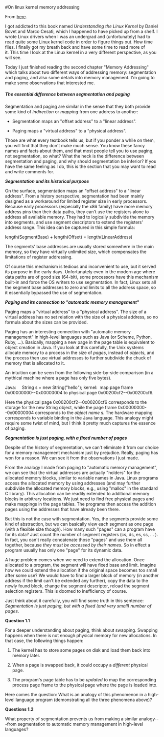 #On linux kernel memory addressing

From [here](https://yinwang1.substack.com/p/linux-mem).

<span>I got addicted to this book named</span> _Understanding the Linux Kernel_ <span>by Daniel Bovet and Marco Cesati, which I happened to have picked up from a shelf. I wrote Linux drivers when I was an undergrad and (unfortunately) had to read quite some Linux kernel code in order to figure things out. How time flies. I finally got my breath back and have some time to read more of it. This time I look at the Linux kernel in a very different perspective, as you will see.</span>

Today I just finished reading the second chapter "Memory Addressing" which talks about two different ways of addressing memory: segmentation and paging, and also some details into memory management. I'm going to make some observations that interested me.

##### The essential difference between segmentation and paging

<span>Segmentation and paging are similar in the sense that they both provide some kind of</span> _indirection_ <span>or</span> _mapping_ <span>from one address to another:</span>

*   Segmentation maps an "offset address" to a "linear address".

*   Paging maps a "virtual address" to a "physical address".

Those are what every textbook tells us, but if you ponder a while on them, you will find that they don't make much sense. You know these fancy names and facts about them, and that most people tell you to use paging, not segmentation, so what? What the heck is the difference between segmentation and paging, and why should segmentation be inferior? If you have the same feeling as I do, this is the section that you may want to read and write comments for.

_**Segmentation and its historical purpose**_

On the surface, segmentation maps an "offset address" to a "linear address". From a history perspective, segmentation had been mainly designed as a workaround for limited register size in early processors. Because early processors (especially the x86 family) have more memory address pins than their data paths, they can't use the registers alone to address all available memory. They had to logically subdivide the memory into segments, and use segment descriptors to extend the registers' address range. This idea can be captured in this simple formula:

length(SegmentBase) + length(Offset) = length(LinearAddress)

The segments' base addresses are usually stored somewhere in the main memory, so they have virtually unlimited size, which compensates the limitations of register addressing.

Of course this mechanism is tedious and inconvenient to use, but it served its purpose in the early days. Unfortunately even in the modern age where data paths are of good size (64-bit), some processors have this mechanism built-in and force the OS writers to use segmentation. In fact, Linux sets all the segment base addresses to zero and limits to all the address space, so it essentially bypassed the use of segmentation.

_**Paging and its connection to "automatic memory management"**_

Paging maps a "virtual address" to a "physical address". The size of a virtual address has no set relation with the size of a physical address, so no formula about the sizes can be provided.

<span>Paging has an interesting connection with "automatic memory management" in high-level languages such as Java (or Scheme, Python, Ruby, ...). Basically, mapping a new page in the page table is equivalent to object creation in Java. If you look at this carefully, the Unix systems allocate memory to a process in the size of</span> _pages_<span>, instead of</span> _objects_<span>, and the process then use virtual addresses to further subdivide the chuck of memory that is allocated to it.</span>

An intuition can be seen from the following side-by-side comparison (in a mythical machine where a page has only five bytes).

Java:     String s = new String("hello"); kernel:  map page frame 0x00000000--0x00000004 to physical page 0x00200cf2--0x00200cf6.

<span>Here the physical page 0x00200cf2--0x00200cf6 corresponds to the storage for the new String object, while the page frame 0x00000000--0x00000004 corresponds to the</span> _object name_ <span>s. The hardware mapping corresponds to variable binding in the Java language. This analogy might require some twist of mind, but I think it pretty much captures the essence of paging.</span>

_**Segmentation is just paging, with a fixed number of pages**_

Despite of the history of segmentation, we can't eliminate it from our choice for a memory management mechanism just by prejudice. Really, paging has won for a reason. We can see it from the observations I just made.

From the analogy I made from paging to "automatic memory management", we can see that the virtual addresses are actually "holders" for the allocated memory blocks, similar to variable names in Java. Linux programs access the allocated memory by using addresses (and may further subdivide the allocated memory blocks, e.g., using "malloc" in the standard C library). This allocation can be readily extended to additional memory blocks in arbitrary locations. We just need to find free physical pages and make mappings in the page tables. The programs then access the addition pages using the addresses that have already been there.

<span>But this is not the case with segmentation. Yes, the segments provide some kind of abstraction, but we can basically view each segment as one page (with a flexible size though). How many such "pages" can a program have for its data? Just count the number of segment registers (cs, ds, es, ss, ... ). In fact, you can't really concatenate those "pages" and use them all together, because</span> _they must be accessed by their names_<span>. So in effect a program usually has only one "page" for its dynamic data.</span>

A huge problem comes when we need to extend the allocation. Once allocated to a program, the segment will have fixed base and limit. Imagine how we could extend the allocation if the original space becomes too small after some use? We would have to find a larger block of memory (in another address if the limit can't be extended any further), copy the data to the newly found block, change the segment descriptor, reload the segment selection registers. This is doomed to inefficiency of course.

<span>Just think about it carefully, you will find some truth in this sentence:</span> _Segmentation is just paging, but with a fixed (and very small) number of pages_<span>.</span>

**Question 1.1**

For a deeper understanding about paging, think about swapping. Swapping happens when there is not enough physical memory for new allocations. In that case, the following things happen:

1.  The kernel has to store some pages on disk and load them back into memory later.

2.  <span>When a page is swapped back, it could occupy a</span> _different_ <span>physical page.</span>

3.  <span>The program's page table has to be</span> _updated_ <span>to map the corresponding process page frame to the physical page where the page is loaded into.</span>

Here comes the question: What is an analogy of this phenomenon in a high-level language program (demonstrating all the three phenomena above)?

**Questions 1.2**

What property of segmentation prevents us from making a similar analogy---from segmentation to automatic memory management in high-level languages?
